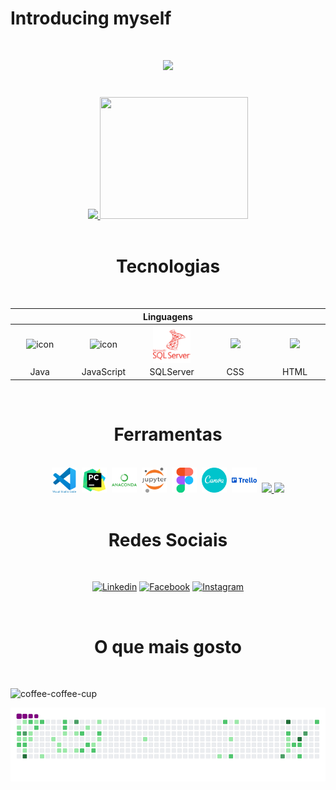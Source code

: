 # Introducing myself
<h1 align="center">  
  <a href="https://git.io/typing-svg">
    <img src="https://readme-typing-svg.herokuapp.com/?color=d75413&lines=Hello+World+!+🌎+;🌸+💫+🌻+I+am+Jessica🌻🌸💫🌼+!;Developer+Student;Welcome+to+my+page!;💻&center=true&size=30">
  </a>
</h1>
<div align="center"><br/>
  <a href="https://github.com/JesskaBasilio">
    <img src="https://github-readme-stats.vercel.app/api?username=JesskaBasilio&count_private=true&include_all_commits=true&show_icons=true&theme=highcontrast&hide_border=false&show_owner=true&locale=pt-br"/>
    <img height="195em" width="237em" src="https://github-readme-stats.vercel.app/api/top-langs/?username=JesskaBasilio&theme=highcontrast&hide_border=false&&locale=pt-br"/>
  </a>
</div><br/>


<div align="center">
  <h1> Tecnologias </h1><br> 
  <table>
    <thead>
      <tr>
        <th colspan="7">Linguagens</th>
      </tr>
    </thead>
    <tr>
      <td align="center" width=110>  <img src="https://techstack-generator.vercel.app/java-icon.svg" alt="icon" width="65" height="65" /> </td>
      <td align="center" width=110>  <img src="https://techstack-generator.vercel.app/js-icon.svg" alt="icon" width="65" height="65" /> </td>
      <td align="center" width=110>  <img align="center" alt="SQLserver" height="60" width="60" src="https://raw.githubusercontent.com/devicons/devicon/master/icons/microsoftsqlserver/microsoftsqlserver-plain-wordmark.svg">  </td>
      <td align="center" width=110> <img height=60 src="https://cdn.jsdelivr.net/gh/devicons/devicon/icons/css3/css3-original.svg"/> </td>
      <td align="center" width=110> <img height=60 src="https://cdn.jsdelivr.net/gh/devicons/devicon/icons/html5/html5-original.svg"/> </td>
    </tr>
    <tr> 
      <td align="center" width=110>Java</td>
      <td align="center" width=110>JavaScript</td>
      <td align="center" width=110>SQLServer</td>
      <td align="center" width=110>CSS</td>
      <td align="center" width=110>HTML</td>
    </tr>
  </table>

</div><br>


<div align="center">
  <h1>Ferramentas</h1><br>
 <img src="https://github.com/devicons/devicon/blob/master/icons/vscode/vscode-original-wordmark.svg" title="vscode" alt="vscode" width="40" height="40"/>&nbsp;
 <img src="https://github.com/devicons/devicon/blob/master/icons/pycharm/pycharm-original.svg" title="pycharm" alt="pycharm" width="40" height="40"/>&nbsp;
 <img src="https://github.com/devicons/devicon/blob/master/icons/anaconda/anaconda-original-wordmark.svg" title="anaconda alt="anaconda" width="40" height="40"/>&nbsp;
 <img src="https://github.com/devicons/devicon/blob/master/icons/jupyter/jupyter-original-wordmark.svg" title="jupyter" alt="jupyter" width="40" height="40"/>&nbsp;
 <img src="https://github.com/devicons/devicon/blob/master/icons/figma/figma-original.svg" title="figma" alt="figma" width="40" height="40"/>&nbsp;
 <img src="https://github.com/devicons/devicon/blob/master/icons/canva/canva-original.svg" title="canva" alt="canva" width="40" height="40"/>&nbsp;
 <img src="https://github.com/devicons/devicon/blob/master/icons/trello/trello-plain-wordmark.svg" title="ftrello" alt="trello" width="40" height="40"/>&nbsp;
 <a href="https://git-scm.com/" target="_blank"> <img src="https://img.icons8.com/color/48/000000/git.png"/> </a>
 <a href="https://github.com/" target="_blank"> <img src="https://img.icons8.com/fluency/48/000000/github.png"/> </a>
</div>
</br>

<div align="center">  
<h1>Redes Sociais</h1><br>
  
[![Linkedin](https://img.shields.io/badge/LinkedIn-0077B5?style=for-the-badge&logo=linkedin&logoColor=white)](https://www.linkedin.com/in/jessica-lima-basilio-598861221/)
[![Facebook](https://img.shields.io/badge/Facebook-1877F2?style=for-the-badge&logo=facebook&logoColor=white)](https://www.facebook.com/jessica.l.basilio/)
[![Instagram](https://img.shields.io/badge/Instagram-E4405F?style=for-the-badge&logo=instagram&logoColor=white)](https://www.instagram.com/jesskabasilio/)
</div>
</br>

<div align="center">  
<h1>O que mais gosto</h1>
</div></br>


![coffee-coffee-cup](https://github.com/user-attachments/assets/b6a6d520-ecde-4d62-bfeb-3f89dd5d5e58)



![snake gif](https://github.com/JesskaBasilio/JesskaBasilio/blob/output/github-contribution-grid-snake.gif)


